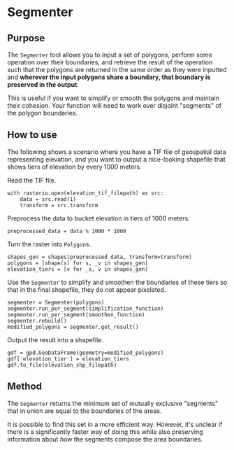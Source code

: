 # Segmenter

## Purpose

The `Segmenter` tool allows you to input a set of polygons,
perform some operation over their boundaries,
and retrieve the result of the operation such that the
polygons are returned in the same order as they were inputted and 
**wherever the input polygons share a boundary,
that boundary is preserved in the output**.

This is useful if you want to simplify or smooth the polygons and maintain
their cohesion. Your function will need to work over disjoint "segments"
of the polygon boundaries.

## How to use

The following shows a scenario where you have a TIF file of geospatial data
representing elevation, and you want to output a nice-looking shapefile
that shows tiers of elevation by every 1000 meters.

Read the TIF file.
```
with rasterio.open(elevation_tif_filepath) as src:
    data = src.read(1)
    transform = src.transform
```

Preprocess the data to bucket elevation in tiers of 1000 meters.
```
preprocessed_data = data % 1000 * 1000
```

Turn the raster into `Polygon`s.
```
shapes_gen = shapes(preprocessed_data, transform=transform)
polygons = [shape(s) for s, _v in shapes_gen]
elevation_tiers = [v for _s, v in shapes_gen]
```

Use the `Segmenter` to simplify and smoothen the boundaries of these tiers 
so that in the final shapefile, they do not appear pixelated.
```
segmenter = Segmenter(polygons)
segmenter.run_per_segment(simplification_function)
segmenter.run_per_segment(smoothen_function)
segmenter.rebuild()
modified_polygons = segmenter.get_result()
```

Output the result into a shapefile.
```
gdf = gpd.GeoDataFrame(geometry=modified_polygons)
gdf['elevation_tier'] = elevation_tiers
gdf.to_file(elevation_shp_filepath)
```

## Method

The `Segmenter` returns the minimum set of mutually exclusive "segments" 
that in union are equal to the boundaries of the areas.

It is possible to find this set in a more efficient way.
However, it's unclear if there is a significantly faster
way of doing this while also preserving information about _how_ the
segments compose the area boundaries.
